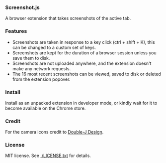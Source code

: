 ### Screenshot.js

A browser extension that takes screenshots of the active tab.

### Features

* Screenshots are taken in response to a key click (ctrl + shift + K), this
  can be changed to a custom set of keys.
* Screenshots are kept for the duration of a browser session unless you save them to disk.
* Screenshots are not uploaded anywhere, and the extension doesn't make any network requests.
* The 16 most recent screenshots can be viewed, saved to disk or deleted from the extension popover.

### Install

Install as an unpacked extension in developer mode, or kindly wait for it to
become available on the Chrome store.

### Credit

For the camera icons credit to [Double-J Design](http://www.iconarchive.com/artist/double-j-design.html).

### License

MIT license. See [./LICENSE.txt](/.LICENSE.txt) for details.
